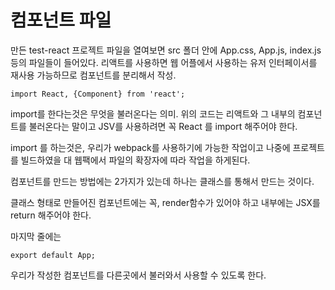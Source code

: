 # 컴포넌트 파일

만든 test-react 프로젝트 파일을 열여보면
src 폴더 안에 App.css, App.js, index.js 등의 파일들이 들어있다.
리액트를 사용하면 웹 어플에서 사용하는 유저 인터페이서를 재사용 가능하므로
컴포넌트를 분리해서 작성. 

```vscode
import React, {Component} from 'react';
```
import를 한다는것은 무엇을 불러온다는 의미.
위의 코드는 리액트와 그 내부의 컴포넌트를 불러온다는 말이고
JSV를 사용하려면 꼭 React 를 import 해주어야 한다.

import 를 하는것은, 우리가 webpack를 사용하기에 가능한 작업이고
나중에 프로젝트를 빌드하였을 대 웹팩에서 파일의 확장자에 따라 작업을 하게된다.

컴포넌트를 만드는 방법에는 2가지가 있는데
하나는 클래스를 통해서 만드는 것이다.

클래스 형태로 만들어진 컴포넌트에는 꼭, render함수가 있어야 하고
내부에는 JSX를 return 해주어야 한다.

마지막 줄에는
```vscode
export default App;
```

우리가 작성한 컴포넌트를 다른곳에서 불러와서 사용할 수 있도록 한다.

